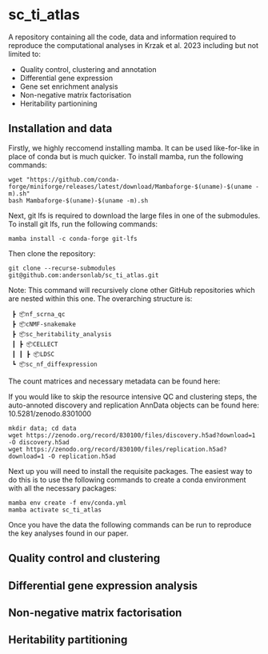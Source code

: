 # sc_ti_atlas

A repository containing all the code, data and information required to reproduce the computational analyses in Krzak et al. 2023 including but not limited to:

* Quality control, clustering and annotation
* Differential gene expression
* Gene set enrichment analysis
* Non-negative matrix factorisation
* Heritability partionining

## Installation and data

Firstly, we highly reccomend installing mamba. It can be used like-for-like in place of conda but is much quicker. To install mamba, run the following commands:

```
wget "https://github.com/conda-forge/miniforge/releases/latest/download/Mambaforge-$(uname)-$(uname -m).sh"
bash Mambaforge-$(uname)-$(uname -m).sh
```

Next, git lfs is required to download the large files in one of the submodules. To install git lfs, run the following commands:
```
mamba install -c conda-forge git-lfs
```
Then clone the repository:

```
git clone --recurse-submodules git@github.com:andersonlab/sc_ti_atlas.git
```

Note: This command will recursively clone other GitHub repositories which are nested within this one. The overarching structure is:
```
 ┣ 📦nf_scrna_qc
 ┣ 📦cNMF-snakemake
 ┣ 📦sc_heritability_analysis
 ┃ ┣ 📦CELLECT
 ┃ ┃ ┣ 📦LDSC
 ┗ 📦sc_nf_diffexpression
```
The count matrices and necessary metadata can be found here:

If you would like to skip the resource intensive QC and clustering steps, the auto-annoted discovery and replication AnnData objects can be found here:
10.5281/zenodo.8301000

```
mkdir data; cd data
wget https://zenodo.org/record/830100/files/discovery.h5ad?download=1 -O discovery.h5ad
wget https://zenodo.org/record/830100/files/replication.h5ad?download=1 -O replication.h5ad
```
Next up you will need to install the requisite packages. The easiest way to do this is to use the following commands to create a conda environment with all the necessary packages:

```
mamba env create -f env/conda.yml
mamba activate sc_ti_atlas
```

Once you have the data the following commands can be run to reproduce the key analyses found in our paper.


## Quality control and clustering

## Differential gene expression analysis

## Non-negative matrix factorisation

## Heritability partitioning
